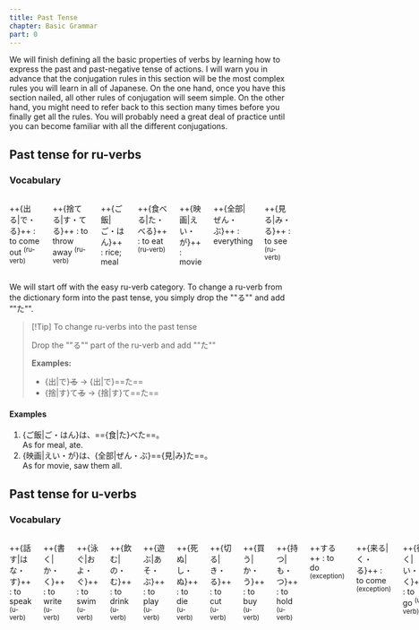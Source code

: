 ```yaml
---
title: Past Tense
chapter: Basic Grammar
part: 0
---
```


We will finish defining all the basic properties of verbs by learning how to express the past and past-negative tense of actions. I will warn you in advance that the conjugation rules in this section will be the most complex rules you will learn in all of Japanese. On the one hand, once you have this section nailed, all other rules of conjugation will seem simple. On the other hand, you might need to refer back to this section many times before you finally get all the rules. You will probably need a great deal of practice until you can become familiar with all the different conjugations.

## Past tense for ru-verbs

### Vocabulary

<div class="columns">

++{出る|で・る}++
: to come out <sup>(ru-verb)</sup>

++{捨てる|す・てる}++
: to throw away <sup>(ru-verb)</sup>

++{ご飯|ご・はん}++
: rice; meal

++{食べる|た・べる}++
: to eat <sup>(ru-verb)</sup>

++{映画|えい・が}++
: movie

++{全部|ぜん・ぶ}++
: everything

++{見る|み・る}++
: to see <sup>(ru-verb)</sup>

</div>

We will start off with the easy ru-verb category. To change a ru-verb from the dictionary form into the past tense, you simply drop the ""る"" and add ""た"".

> [!Tip] To change ru-verbs into the past tense
>
> Drop the ""る"" part of the ru-verb and add ""た""
>
> **Examples:**
>
> - {出|で}~~る~~ → {出|で}==た==
> - {捨|す}て~~る~~ → {捨|す}て==た==

#### Examples

1. {ご飯|ご・はん}は、=={食|た}べた==。  
   As for meal, ate.
1. {映画|えい・が}は、{全部|ぜん・ぶ}=={見|み}た==。  
   As for movie, saw them all.

## Past tense for u-verbs

### Vocabulary

<div class="columns">

++{話す|はな・す}++
: to speak <sup>(u-verb)</sup>

++{書く|か・く}++
: to write <sup>(u-verb)</sup>

++{泳ぐ|およ・ぐ}++
: to swim <sup>(u-verb)</sup>

++{飲む|の・む}++
: to drink <sup>(u-verb)</sup>

++{遊ぶ|あそ・ぶ}++
: to play <sup>(u-verb)</sup>

++{死ぬ|し・ぬ}++
: to die <sup>(u-verb)</sup>

++{切る|き・る}++
: to cut <sup>(u-verb)</sup>

++{買う|か・う}++
: to buy <sup>(u-verb)</sup>

++{持つ|も・つ}++
: to hold <sup>(u-verb)</sup>

++する++
: to do <sup>(exception)</sup>

++{来る|く・る}++
: to come <sup>(exception)</sup>

++{行く|い・く}++
: to go <sup>(u-verb)</sup>

++{今日|きょう}++
: today

++{走る|はし・る}++
: to run <sup>(u-verb)</sup>

++{友達|とも・だち}++
: friend

++{私|わたし}++
: me, myself, I

++{勉強|べん・きょう}++
: study

<div>

Changing a u-verb from dictionary form to the past tense is difficult because we must break up u-verbs into four additional categories. These four categories depend on the last character of the verb. The table below illustrates the different sub-categories. In addition, there is one exception to the rules, which is the verb ""{行|い}く"". I’ve bundled it with the regular exception verbs ""する"" and ""{来|く}る"" even though ""{行|い}く"" is a regular u-verb in all other conjugations.

<div style="display: flex; justify-content: center; flex-wrap: wrap; gap: 2ch;"><div style="max-width: 65%">

| Ending | Non-Past | changes to… |    Past    |
| :----: | :------: | :---------: | :--------: |
|   す   | 話==す== |  す → した  | 話==した== |
|   く   | 書==く== |  く → いた  | 書==いた== |
|   ぐ   | 泳==ぐ== |  ぐ → いだ  | 泳==いだ== |
|        |          |             |            |
|   む   | 飲==む== |  む → んだ  | 飲==んだ== |
|   ぶ   | 遊==ぶ== |  ぶ → んだ  | 遊==んだ== |
|   ぬ   | 死==ぬ== |  ぬ → んだ  | 死==んだ== |
|        |          |             |            |
|   る   | 切==る== |  る → った  | 切==った== |
|   う   | 買==う== |  う → った  | 買==った== |
|   つ   | 持==つ== |  つ → った  | 持==った== |

Table: Past tense conjugations for u-verbs

</div><div style="max-width: 35%; margin-top: 0">

| Non-Past |     Past     |
| :------: | :----------: |
|   する   |   し==た==   |
|   くる   |   き==た==   |
|   行く   | 行==った==\* |

Table: Exceptions

</div>

<small style="width: 100%;"><center>

- exceptions particular to this conjugation
</center></small></div>

#### Examples

1. {今日|きょう}は、=={走|はし}った==。  
   As for today, ran.
1. {友達|とも・だち}が=={来|く}た==。  
   Friend is the one that came.
1. {私|わたし}も=={遊|あそ}んだ==。  
   I also played.
1. {勉強|べん・きょう}は、==した==。  
   About study, did it.

## Past-negative tense for all verbs

### Vocabulary

<div class="columns">

++{捨てる|す・てる}++
: to throw away <sup>(ru-verb)</sup>

++{行く|い・く}++
: to go <sup>(u-verb)</sup>

++{食べる|たべ・る}++
: to eat <sup>(ru-verb)</sup>

++する++
: to do <sup>(exception)</sup>

++{お金|お・かね}++
: money

++ある++
: to exist (inanimate) <sup>(u-verb)</sup>

++{私|わたし}++
: me, myself, I

++{買う|か・う}++
: to buy <sup>(u-verb)</sup>

++{猫|ねこ}++
: cat

++いる++
: to exist (animate) <sup>(ru-verb)</sup>

</div>

The conjugation rules for the past-negative tense are the same for all verbs. You might have noticed that the negative of just about everything always end in ""ない"". The conjugation rule for the past-negative tense of verbs is pretty much the same as all the other negatives that end in ""ない"". You simply take the negative of any verb, remove the ""い"" from the ""ない"" ending, and replace it with ""かった"".

> [!Tip] To change verbs into the past-negative tense
>
> Change the verb to the negative and replace the ""い"" with ""かった""
>
> **Examples:**
>
> - {捨|す}て==る== → {捨|す}てな~~い~~ → {捨|す}てな==かった==
> - {行|い}==く== → {行|い}かな~~い~~ → {行|い}かな==かった==

#### Examples

1. {アリス|a ri su}は{食|た}べな==かった==。  
   As for Alice, did not eat.
1. {ジム|ji mu}がしな==かった==。  
   Jim is the one that did not do.
1. {ボブ|bo bu}も{行|い}かな==かった==。  
   Bob also did not go.
1. {お金|お・かね}が==なかった==。  
   There was no money. (lit: As for money, did not exist.)
1. {私|わたし}は=={買|か}わなかった==。  
   As for me, did not buy.
1. {猫|ねこ}は==いなかった==。  
   There was no cat. (lit: As for cat, did not exist.)
